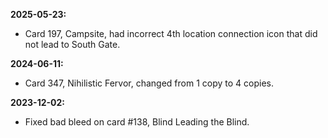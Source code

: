 **2025-05-23:**
  - Card 197, Campsite, had incorrect 4th location connection icon that did not lead to South Gate.

**2024-06-11:**
  - Card 347, Nihilistic Fervor, changed from 1 copy to 4 copies.

**2023-12-02:**
  - Fixed bad bleed on card #138, Blind Leading the Blind.
